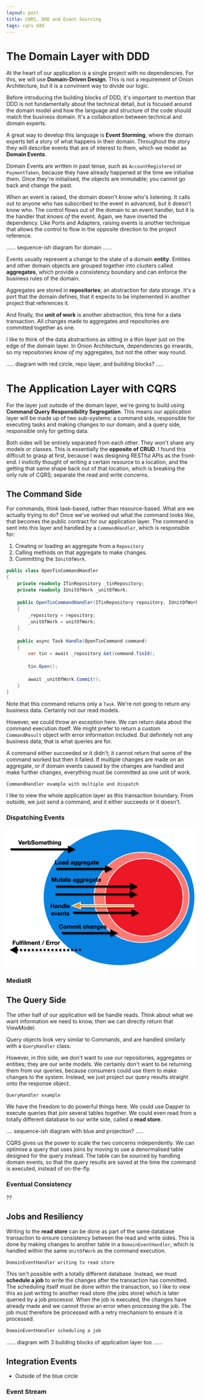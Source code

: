 ```yaml
---
layout: post
title: CQRS, DDD and Event Sourcing
tags: cqrs ddd
---
```


# The Domain Layer with DDD

At the heart of our application is a single project with no dependencies. For this, we will use **Domain-Driven Design**. This is not a requirement of Onion Architecture, but it is a convinient way to divide our logic.

Before introducing the building blocks of DDD, it's important to mention that DDD is not fundamentally about the technical detail, but is focused around the domain model and how the language and structure of the code should match the business domain. It's a collaboration between technical and domain experts.

A great way to develop this language is **Event Storming**, where the domain experts tell a story of what happens in their domain. Throughout the story they will describe events that are of interest to them, which we model as **Domain Events**.

Domain Events are written in past tense, such as `AccountRegistered` or `PaymentTaken`, because they have already happened at the time we initialise them. Once they're initialised, the objects are immutable; you cannot go back and change the past.

When an event is raised, the domain doesn't *know* who's listening. It calls out to anyone who has subscribed to the event in advanced, but it doesn't know who. The control flows out of the domain to an event handler, but it is the handler that *knows of* the event. Again, we have inverted the dependency. Like Ports and Adapters, raising events is another technique that allows the control to flow in the opposite direction to the project reference.

...... sequence-ish diagram for domain ......

Events usually represent a change to the state of a domain **entity**. Entities and other domain objects are grouped together into clusters called **aggregates**, which provide a consistency boundary and can enforce the business rules of the domain.

Aggregates are stored in **repositories**; an abstraction for data storage. It's a port that the domain defines, that it expects to be implemented in another project that references it.

And finally, the **unit of work** is another abstraction, this time for a data transaction. All changes made to aggregates and repositories are committed together as one.

I like to think of the data abstractions as sitting in a thin layer just on the edge of the domain layer. In Onion Architecture, dependencies go inwards, so my repositories *know of* my aggregates, but not the other way round.

..... diagram with red circle, repo layer, and building blocks? .....

# The Application Layer with CQRS

For the layer just outside of the domain layer, we're going to build using **Command Query Responsibility Segregation**. This means our application layer will be made up of two sub-systems: a command side, responsible for executing tasks and making changes to our domain; and a query side, responsible only for getting data.

Both sides will be entirely separated from each other. They won't share any models or classes. This is essentially the **opposite of CRUD**. I found this difficult to grasp at first, because I was designing RESTful APIs as the front-end. I instictly thought of writing a certain resource to a location, and the getting that same shape back out of that location, which is breaking the only rule of CQRS; separate the read and write concerns.

## The Command Side

For commands, think task-based, rather than resource-based. What are we actually trying to do? Once we've worked out what the command looks like, that becomes the public contract for our application layer. The command is sent into this layer and handled by a `CommandHandler`, which is responsible for:

1. Creating or loading an aggregate from a `Repository`
2. Calling methods on that aggregate to make changes.
3. Committing the `IUnitOfWork`.

```csharp
public class OpenTinCommandHandler
{
    private readonly ITinRepository _tinRepository;
    private readonly IUnitOfWork _unitOfWork;

    public OpenTinCommandHandler(ITinRepository repository, IUnitOfWork unitOfWork)
    {
        _repository = repository;
        _unitOfWork = unitOfWork;
    }

    public async Task Handle(OpenTinCommand command)
    {
        var tin = await _repository.Get(command.TinId);

        tin.Open();

        await _unitOfWork.Commit();
    }
}
```

Note that this command returns only a `Task`. We're not going to return any business data. Certainly not our read models.

However, we could throw an exception here. We can return data about the command execution itself. We might prefer to return a custom `CommandResult` object with error information included. But definitely not any business data; that is what queries are for.

A command either succeeded or it didn't; it cannot return that some of the command worked but then it failed. If multiple changes are made on an aggregate, or if domain events caused by the changes are handled and make further changes, everything must be committed as one unit of work.

```csharp
CommandHandler example with multiple and dispatch
```

I like to view the whole application layer as this transaction boundary. From outside, we just send a command, and it either succeeds or it doesn't.

### Dispatching Events

![CQRS command sequence-ish](/images/diagrams/sequence-ish-command.png)

### MediatR

## The Query Side

The other half of our application will be handle reads. Think about what we want information we need to know, then we can directly return that ViewModel.

Query objects look very similar to Commands, and are handled similarly with a `QueryHandler` class.

However, in this side, we don't want to use our repositories, aggregates or entities; they are our write models. We certainly don't want to be returning them from our queries, because consumers could use them to make changes to the system. Instead, we just project our query results straight onto the response object.

```csharp
QueryHandler example
```

We have the freedom to do powerful things here. We could use Dapper to execute queries that join several tables together. We could even read from a totally different database to our write side, called a **read store**.

.... sequence-ish diagram with blue and projection? .....

CQRS gives us the power to scale the two concerns independently. We can optimise a query that uses joins by moving to use a denormalised table designed for the query instead. The table can be sourced by handling domain events, so that the query results are saved at the time the command is executed, instead of on-the-fly.

### Eventual Consistency

??

## Jobs and Resiliency

Writing to the **read store** can be done as part of the same database transaction to ensure consistency between the read and write sides. This is done by making changes to another table in a `DomainEventHandler`, which is handled within the same `UnitOfWork` as the command execution.

```csharp
DomainEventHandler writing to read store
```

This isn't possible with a totally different database. Instead, we must **schedule a job** to write the changes after the transaction has committed. The scheduling itself must be done within the transaction, so I like to view this as just writing to another read store (the jobs store) which is later queried by a job processor. When the job is executed, the changes have already made and we cannot throw an error when processing the job. The job must therefore be processed with a retry mechanism to ensure it is processed.

```csharp
DomainEventHandler scheduling a job
```

...... diagram with 3 building blocks of application layer too ......

## Integration Events

- Outside of the blue circle

### Event Stream